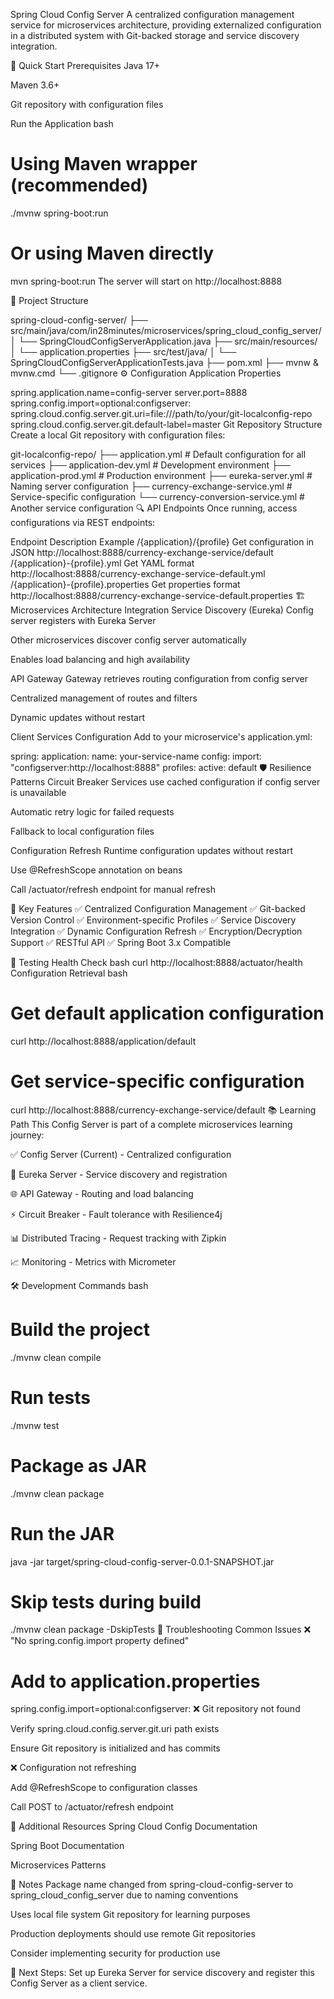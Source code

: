 Spring Cloud Config Server
A centralized configuration management service for microservices architecture, providing externalized configuration in a distributed system with Git-backed storage and service discovery integration.

🚀 Quick Start
Prerequisites
Java 17+

Maven 3.6+

Git repository with configuration files

Run the Application
bash
# Using Maven wrapper (recommended)
./mvnw spring-boot:run

# Or using Maven directly
mvn spring-boot:run
The server will start on http://localhost:8888

📁 Project Structure

spring-cloud-config-server/
├── src/main/java/com/in28minutes/microservices/spring_cloud_config_server/
│   └── SpringCloudConfigServerApplication.java
├── src/main/resources/
│   └── application.properties
├── src/test/java/
│   └── SpringCloudConfigServerApplicationTests.java
├── pom.xml
├── mvnw & mvnw.cmd
└── .gitignore
⚙️ Configuration
Application Properties

spring.application.name=config-server
server.port=8888
spring.config.import=optional:configserver:
spring.cloud.config.server.git.uri=file:///path/to/your/git-localconfig-repo
spring.cloud.config.server.git.default-label=master
Git Repository Structure
Create a local Git repository with configuration files:


git-localconfig-repo/
├── application.yml                 # Default configuration for all services
├── application-dev.yml             # Development environment
├── application-prod.yml            # Production environment
├── eureka-server.yml              # Naming server configuration
├── currency-exchange-service.yml   # Service-specific configuration
└── currency-conversion-service.yml # Another service configuration
🔍 API Endpoints
Once running, access configurations via REST endpoints:

Endpoint	Description	Example
/{application}/{profile}	Get configuration in JSON	http://localhost:8888/currency-exchange-service/default
/{application}-{profile}.yml	Get YAML format	http://localhost:8888/currency-exchange-service-default.yml
/{application}-{profile}.properties	Get properties format	http://localhost:8888/currency-exchange-service-default.properties
🏗️ Microservices Architecture Integration
Service Discovery (Eureka)
Config server registers with Eureka Server

Other microservices discover config server automatically

Enables load balancing and high availability

API Gateway
Gateway retrieves routing configuration from config server

Centralized management of routes and filters

Dynamic updates without restart

Client Services Configuration
Add to your microservice's application.yml:


spring:
  application:
    name: your-service-name
  config:
    import: "configserver:http://localhost:8888"
  profiles:
    active: default
🛡️ Resilience Patterns
Circuit Breaker
Services use cached configuration if config server is unavailable

Automatic retry logic for failed requests

Fallback to local configuration files

Configuration Refresh
Runtime configuration updates without restart

Use @RefreshScope annotation on beans

Call /actuator/refresh endpoint for manual refresh

🔧 Key Features
✅ Centralized Configuration Management
✅ Git-backed Version Control
✅ Environment-specific Profiles
✅ Service Discovery Integration
✅ Dynamic Configuration Refresh
✅ Encryption/Decryption Support
✅ RESTful API
✅ Spring Boot 3.x Compatible

🧪 Testing
Health Check
bash
curl http://localhost:8888/actuator/health
Configuration Retrieval
bash
# Get default application configuration
curl http://localhost:8888/application/default

# Get service-specific configuration
curl http://localhost:8888/currency-exchange-service/default
📚 Learning Path
This Config Server is part of a complete microservices learning journey:

✅ Config Server (Current) - Centralized configuration

🔄 Eureka Server - Service discovery and registration

🌐 API Gateway - Routing and load balancing

⚡ Circuit Breaker - Fault tolerance with Resilience4j

📊 Distributed Tracing - Request tracking with Zipkin

📈 Monitoring - Metrics with Micrometer

🛠️ Development Commands
bash
# Build the project
./mvnw clean compile

# Run tests
./mvnw test

# Package as JAR
./mvnw clean package

# Run the JAR
java -jar target/spring-cloud-config-server-0.0.1-SNAPSHOT.jar

# Skip tests during build
./mvnw clean package -DskipTests
🐛 Troubleshooting
Common Issues
❌ "No spring.config.import property defined"


# Add to application.properties
spring.config.import=optional:configserver:
❌ Git repository not found

Verify spring.cloud.config.server.git.uri path exists

Ensure Git repository is initialized and has commits

❌ Configuration not refreshing

Add @RefreshScope to configuration classes

Call POST to /actuator/refresh endpoint

📖 Additional Resources
Spring Cloud Config Documentation

Spring Boot Documentation

Microservices Patterns

📝 Notes
Package name changed from spring-cloud-config-server to spring_cloud_config_server due to naming conventions

Uses local file system Git repository for learning purposes

Production deployments should use remote Git repositories

Consider implementing security for production use

🎯 Next Steps: Set up Eureka Server for service discovery and register this Config Server as a client service.
